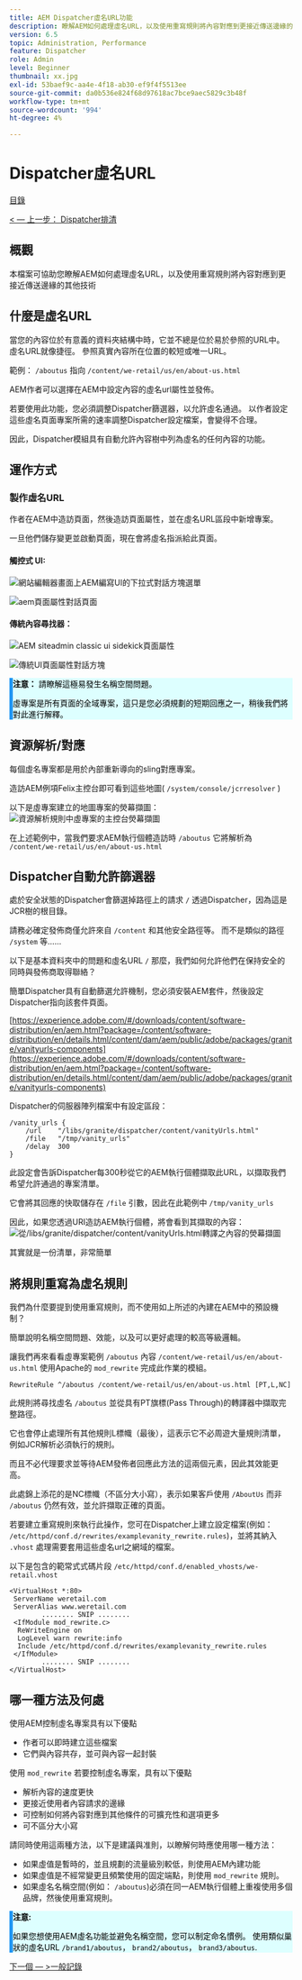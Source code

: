 ```yaml
---
title: AEM Dispatcher虛名URL功能
description: 瞭解AEM如何處理虛名URL，以及使用重寫規則將內容對應到更接近傳送邊緣的其他技術。
version: 6.5
topic: Administration, Performance
feature: Dispatcher
role: Admin
level: Beginner
thumbnail: xx.jpg
exl-id: 53baef9c-aa4e-4f18-ab30-ef9f4f5513ee
source-git-commit: da0b536e824f68d97618ac7bce9aec5829c3b48f
workflow-type: tm+mt
source-wordcount: '994'
ht-degree: 4%

---
```


# Dispatcher虛名URL

[目錄](./overview.md)

[&lt; — 上一步： Dispatcher排清](./disp-flushing.md)

## 概觀

本檔案可協助您瞭解AEM如何處理虛名URL，以及使用重寫規則將內容對應到更接近傳送邊緣的其他技術

## 什麼是虛名URL

當您的內容位於有意義的資料夾結構中時，它並不總是位於易於參照的URL中。  虛名URL就像捷徑。  參照真實內容所在位置的較短或唯一URL。

範例： `/aboutus` 指向 `/content/we-retail/us/en/about-us.html`

AEM作者可以選擇在AEM中設定內容的虛名url屬性並發佈。

若要使用此功能，您必須調整Dispatcher篩選器，以允許虛名通過。  以作者設定這些虛名頁面專案所需的速率調整Dispatcher設定檔案，會變得不合理。

因此，Dispatcher模組具有自動允許內容樹中列為虛名的任何內容的功能。


## 運作方式

### 製作虛名URL

作者在AEM中造訪頁面，然後造訪頁面屬性，並在虛名URL區段中新增專案。

一旦他們儲存變更並啟動頁面，現在會將虛名指派給此頁面。

#### 觸控式 UI:

![網站編輯器畫面上AEM編寫UI的下拉式對話方塊選單](assets/disp-vanity-url/aem-page-properties-drop-down.png "aem-page-properties-drop-down")

![aem頁面屬性對話頁面](assets/disp-vanity-url/aem-page-properties.png "aem-page-properties")

#### 傳統內容尋找器：

![AEM siteadmin classic ui sidekick頁面屬性](assets/disp-vanity-url/aem-page-properties-sidekick.png "aem-page-properties-sidekick")

![傳統UI頁面屬性對話方塊](assets/disp-vanity-url/aem-page-properties-classic.png "aem-page-properties-classic")

<div style="color: #000;border-left: 6px solid #2196F3;background-color:#ddffff;"><b>注意：</b>
請瞭解這極易發生名稱空間問題。

虛專案是所有頁面的全域專案，這只是您必須規劃的短期回應之一，稍後我們將對此進行解釋。
</div>

## 資源解析/對應

每個虛名專案都是用於內部重新導向的sling對應專案。

造訪AEM例項Felix主控台即可看到這些地圖( `/system/console/jcrresolver` )

以下是虛專案建立的地圖專案的熒幕擷圖：
![資源解析規則中虛專案的主控台熒幕擷圖](assets/disp-vanity-url/vanity-resource-resolver-entry.png "虛名 — 資源 — 解析器 — 專案")

在上述範例中，當我們要求AEM執行個體造訪時 `/aboutus` 它將解析為 `/content/we-retail/us/en/about-us.html`

## Dispatcher自動允許篩選器

處於安全狀態的Dispatcher會篩選掉路徑上的請求 `/` 透過Dispatcher，因為這是JCR樹的根目錄。

請務必確定發佈商僅允許來自 `/content` 和其他安全路徑等。  而不是類似的路徑 `/system` 等……

以下是基本資料夾中的問題和虛名URL `/` 那麼，我們如何允許他們在保持安全的同時與發佈商取得聯絡？

簡單Dispatcher具有自動篩選允許機制，您必須安裝AEM套件，然後設定Dispatcher指向該套件頁面。

[https://experience.adobe.com/#/downloads/content/software-distribution/en/aem.html?package=/content/software-distribution/en/details.html/content/dam/aem/public/adobe/packages/granite/vanityurls-components](https://experience.adobe.com/#/downloads/content/software-distribution/en/aem.html?package=/content/software-distribution/en/details.html/content/dam/aem/public/adobe/packages/granite/vanityurls-components)

Dispatcher的伺服器陣列檔案中有設定區段：

```
/vanity_urls { 
    /url    "/libs/granite/dispatcher/content/vanityUrls.html" 
    /file   "/tmp/vanity_urls" 
    /delay  300 
}
```

此設定會告訴Dispatcher每300秒從它的AEM執行個體擷取此URL，以擷取我們希望允許通過的專案清單。

它會將其回應的快取儲存在 `/file` 引數，因此在此範例中 `/tmp/vanity_urls`

因此，如果您透過URI造訪AEM執行個體，將會看到其擷取的內容：
![從/libs/granite/dispatcher/content/vanityUrls.html轉譯之內容的熒幕擷圖](assets/disp-vanity-url/vanity-url-component.png "vanity-url-component")

其實就是一份清單，非常簡單

## 將規則重寫為虛名規則

我們為什麼要提到使用重寫規則，而不使用如上所述的內建在AEM中的預設機制？

簡單說明名稱空間問題、效能，以及可以更好處理的較高等級邏輯。

讓我們再來看看虛專案範例 `/aboutus` 內容 `/content/we-retail/us/en/about-us.html` 使用Apache的 `mod_rewrite` 完成此作業的模組。

```
RewriteRule ^/aboutus /content/we-retail/us/en/about-us.html [PT,L,NC]
```

此規則將尋找虛名 `/aboutus` 並從具有PT旗標(Pass Through)的轉譯器中擷取完整路徑。

它也會停止處理所有其他規則L標幟（最後），這表示它不必周遊大量規則清單，例如JCR解析必須執行的規則。

而且不必代理要求並等待AEM發佈者回應此方法的這兩個元素，因此其效能更高。

此處錦上添花的是NC標幟（不區分大小寫），表示如果客戶使用 `/AboutUs` 而非 `/aboutus` 仍然有效，並允許擷取正確的頁面。

若要建立重寫規則來執行此操作，您可在Dispatcher上建立設定檔案(例如： `/etc/httpd/conf.d/rewrites/examplevanity_rewrite.rules`)，並將其納入 `.vhost` 處理需要套用這些虛名url之網域的檔案。

以下是包含的範常式式碼片段 `/etc/httpd/conf.d/enabled_vhosts/we-retail.vhost`

```
<VirtualHost *:80> 
 ServerName weretail.com 
 ServerAlias www.weretail.com 
        ........ SNIP ........ 
 <IfModule mod_rewrite.c> 
  ReWriteEngine on 
  LogLevel warn rewrite:info 
  Include /etc/httpd/conf.d/rewrites/examplevanity_rewrite.rules 
 </IfModule> 
        ........ SNIP ........ 
</VirtualHost>
```

## 哪一種方法及何處

使用AEM控制虛名專案具有以下優點
- 作者可以即時建立這些檔案
- 它們與內容共存，並可與內容一起封裝

使用 `mod_rewrite` 若要控制虛名專案，具有以下優點
- 解析內容的速度更快
- 更接近使用者內容請求的邊緣
- 可控制如何將內容對應到其他條件的可擴充性和選項更多
- 可不區分大小寫

請同時使用這兩種方法，以下是建議與准則，以瞭解何時應使用哪一種方法：
- 如果虛值是暫時的，並且規劃的流量級別較低，則使用AEM內建功能
- 如果虛值是不經常變更且頻繁使用的固定端點，則使用 `mod_rewrite` 規則。
- 如果虛名名稱空間(例如： `/aboutus`)必須在同一AEM執行個體上重複使用多個品牌，然後使用重寫規則。

<div style="color: #000;border-left: 6px solid #2196F3;background-color:#ddffff;"><b>注意:</b>

如果您想使用AEM虛名功能並避免名稱空間，您可以制定命名慣例。  使用類似巢狀的虛名URL `/brand1/aboutus`， `brand2/aboutus`， `brand3/aboutus`.
</div>

[下一個 — >一般記錄](./common-logs.md)
